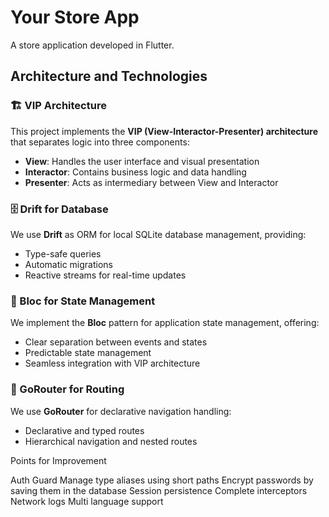 # Your Store App

A store application developed in Flutter.

## Architecture and Technologies

### 🏗️ VIP Architecture

This project implements the **VIP (View-Interactor-Presenter) architecture** that separates logic into three components:

- **View**: Handles the user interface and visual presentation
- **Interactor**: Contains business logic and data handling
- **Presenter**: Acts as intermediary between View and Interactor

### 🗄️ Drift for Database

We use **Drift** as ORM for local SQLite database management, providing:

- Type-safe queries
- Automatic migrations  
- Reactive streams for real-time updates

### 🎯 Bloc for State Management

We implement the **Bloc** pattern for application state management, offering:

- Clear separation between events and states
- Predictable state management
- Seamless integration with VIP architecture

### 🧭 GoRouter for Routing

We use **GoRouter** for declarative navigation handling:

- Declarative and typed routes
- Hierarchical navigation and nested routes



Points for Improvement

Auth Guard
Manage type aliases using short paths
Encrypt passwords by saving them in the database
Session persistence
Complete interceptors
Network logs
Multi language support